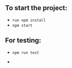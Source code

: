 ## To start the project:

- ```run npm install```
- ```npm start```

## For testing:

- ```npm run test```
- ```
